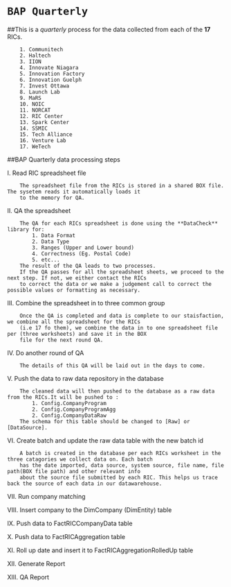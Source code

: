 # `BAP Quarterly`
##This is a _quarterly_ process for the data collected from each of the **17** RICs.
        
        1. Communitech
        2. Haltech
        3. IION
        4. Innovate Niagara
        5. Innovation Factory
        6. Innovation Guelph
        7. Invest Ottawa
        8. Launch Lab
        9. MaRS
        10. NOIC
        11. NORCAT
        12. RIC Center
        13. Spark Center
        14. SSMIC
        15. Tech Alliance
        16. Venture Lab
        17. WeTech
        
##BAP Quarterly data processing steps

I. Read RIC spreadsheet file

        The spreadsheet file from the RICs is stored in a shared BOX file. The sysetem reads it automatically loads it 
        to the memory for QA.
II.  QA the spreadsheet
        
        The QA for each RICs spreadsheet is done using the **DataCheck** library for:
            1. Data Format
            2. Data Type
            3. Ranges (Upper and Lower bound)
            4. Correctness (Eg. Postal Code)
            5. etc...
        The result of the QA leads to two processes.
        If the QA passes for all the spreadsheet sheets, we proceed to the next step. If not, we either contact the RICs 
        to correct the data or we make a judgement call to correct the possible values or formatting as necessary.
III. Combine the spreadsheet in to three common group

        Once the QA is completed and data is complete to our staisfaction, we combine all the spreadsheet for the RICs
        (i.e 17 fo them), we combine the data in to one spreadsheet file per (three worksheets) and save it in the BOX
        file for the next round QA.
        
IV. Do another round of QA

        The details of this QA will be laid out in the days to come.
V. Push the data to raw data repository in the database

        The cleaned data will then pushed to the database as a raw data from the RICs.It will be pushed to :
            1. Config.CompanyProgram
            2. Config.CompanyProgramAgg
            2. Config.CompanyDataRaw
        The schema for this table should be changed to [Raw] or [DataSource].
VI. Create batch and update the raw data table with the new batch id

        A batch is created in the database per each RICs worksheet in the three catagories we collect data on. Each batch
        has the date imported, data source, system source, file name, file path(BOX file path) and other relevant info 
        about the source file submitted by each RIC. This helps us trace back the source of each data in our datawarehouse.
VII. Run company matching
        
        
VIII. Insert company to the DimCompany (DimEntity) table

IX. Push data to FactRICCompanyData table

X. Push data to FactRICAggregation table

XI. Roll up date and insert it to FactRICAggregationRolledUp table

XII. Generate Report

XIII. QA Report
